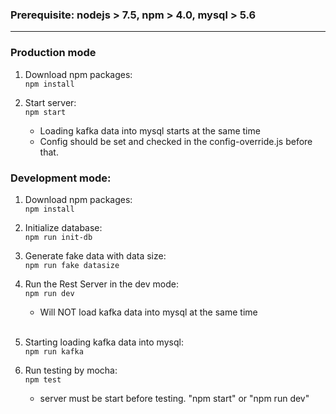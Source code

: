 ### Prerequisite: nodejs > 7.5, npm > 4.0, mysql > 5.6

* * *

### Production mode
1. Download npm packages:<br/>
    `npm install`

2. Start server:<br/>
    `npm start`
    * Loading kafka data into mysql starts at the same time
    * Config should be set and checked in the config-override.js before that.

### Development mode:
1. Download npm packages:<br/>
    `npm install`

2. Initialize database:<br/>
    `npm run init-db `

3. Generate fake data with data size:<br/>
    `npm run fake datasize`

4. Run the Rest Server in the dev mode:<br/>
    `npm run dev`
    * Will NOT load kafka data into mysql at the same time</br></br>

5. Starting loading kafka data into mysql:<br/>
    `npm run kafka`<br/>

6. Run testing by mocha:<br/>
    `npm test`
    * server must be start before testing. "npm start" or "npm run dev"
